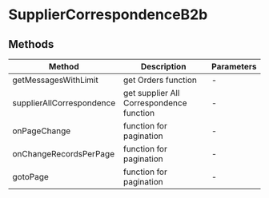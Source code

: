# SupplierCorrespondenceB2b

## Methods

<!-- @vuese:SupplierCorrespondenceB2b:methods:start -->
|Method|Description|Parameters|
|---|---|---|
|getMessagesWithLimit|get Orders function|-|
|supplierAllCorrespondence|get supplier All Correspondence function|-|
|onPageChange|function for pagination|-|
|onChangeRecordsPerPage|function for pagination|-|
|gotoPage|function for pagination|-|

<!-- @vuese:SupplierCorrespondenceB2b:methods:end -->


